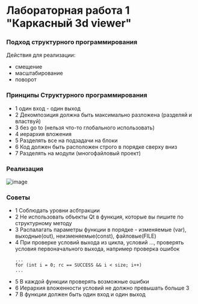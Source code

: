 # Лабораторная работа 1 "Каркасный 3d viewer"

### Подход структурного программирования
  
Действия для реализации:
- смещение
- масштабирование
- поворот
 
### Принципы Структурного программирования

- 1 один вход - один выход
- 2 Декомпозиция должна быть максимально разложена (разделяй и властвуй)
- 3 без go to (нельзя что-то глобального использовать)
- 4 иерархия вложения 
- 5 Разделять все на подзадачи на блоки
- 6 Код должен быть расположен строго в порядке сверху вниз
- 7 Разделять на модули (многофайловый проект)

### Реализация

![image](https://github.com/Mansurow/IU7-w-2020/blob/developer/semester_4/%D0%9E%D0%9E%D0%9F/lab_01/screen.png)

### Cоветы

- 1 Соблюдать уровни асбтракции
- 2 Не использовать объекты Qt в функция, которые вы пишите по структурному методу
- 3 Распалагать параметры функции в порядке - изменяемые (var), выходные(out), неизменяемые(const), файловые(FILE)
- 4 При проверке условий выхода из цикла, условий ..., проверять условия первоначального выхода, например проверка ошибок
  ```
  ...
  for (int i = 0; rc == SUCCESS && i < size; i++)
  ...
  ```
- 5 В каждой функции проверять возможные ошибки
- 6 Иерархия вложенности условий не должно превышать больше 3
- 7 В функции должен быть один вход и один выход

